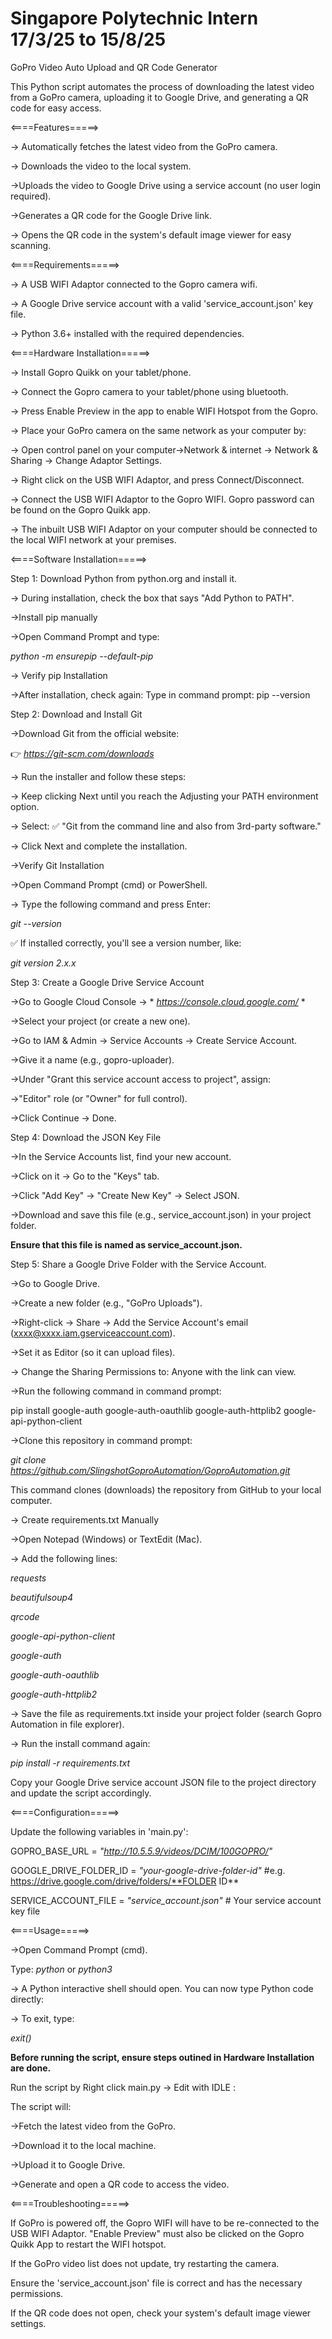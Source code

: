 # Singapore Polytechnic Intern 17/3/25 to 15/8/25

GoPro Video Auto Upload and QR Code Generator

This Python script automates the process of downloading the latest video from a GoPro camera, uploading it to Google Drive, and generating a QR code for easy access.

<====Features=====>

-> Automatically fetches the latest video from the GoPro camera.

-> Downloads the video to the local system.

->Uploads the video to Google Drive using a service account (no user login required).

->Generates a QR code for the Google Drive link.

-> Opens the QR code in the system's default image viewer for easy scanning.

<====Requirements=====>

-> A USB WIFI Adaptor connected to the Gopro camera wifi.

-> A Google Drive service account with a valid 'service_account.json' key file.

-> Python 3.6+ installed with the required dependencies.

<====Hardware Installation=====>

-> Install Gopro Quikk on your tablet/phone. 

-> Connect the Gopro camera to your tablet/phone using bluetooth. 

-> Press Enable Preview in the app to enable WIFI Hotspot from the Gopro.

-> Place your GoPro camera on the same network as your computer by:

-> Open control panel on your computer->Network & internet -> Network & Sharing -> Change Adaptor Settings.

-> Right click on the USB WIFI Adaptor, and press Connect/Disconnect. 

-> Connect the USB WIFI Adaptor to the Gopro WIFI. Gopro password can be found on the Gopro Quikk app.

-> The inbuilt USB WIFI Adaptor on your computer should be connected to the local WIFI network at your premises.

<====Software Installation=====>

Step 1: Download Python from python.org and install it.

-> During installation, check the box that says "Add Python to PATH".

->Install pip manually

->Open Command Prompt and type:

 *python -m ensurepip --default-pip* 

-> Verify pip Installation

->After installation, check again:
Type in command prompt: pip --version

Step 2: Download and Install Git

->Download Git from the official website:

👉  *https://git-scm.com/downloads* 

-> Run the installer and follow these steps:

-> Keep clicking Next until you reach the Adjusting your PATH environment option.

-> Select: ✅ "Git from the command line and also from 3rd-party software."

-> Click Next and complete the installation.

->Verify Git Installation

->Open Command Prompt (cmd) or PowerShell.

-> Type the following command and press Enter:

 *git --version* 

✅ If installed correctly, you'll see a version number, like:

 *git version 2.x.x* 

Step 3: Create a Google Drive Service Account

->Go to Google Cloud Console → * *https://console.cloud.google.com/* *

->Select your project (or create a new one).

->Go to IAM & Admin → Service Accounts → Create Service Account.

->Give it a name (e.g., gopro-uploader).

->Under "Grant this service account access to project", assign:

->"Editor" role (or "Owner" for full control).

->Click Continue → Done.

Step 4:  Download the JSON Key File

->In the Service Accounts list, find your new account.

->Click on it → Go to the "Keys" tab.

->Click "Add Key" → "Create New Key" → Select JSON.

->Download and save this file (e.g., service_account.json) in your project folder.

**Ensure that this file is named as service_account.json.**

Step 5: Share a Google Drive Folder with the Service Account.

->Go to Google Drive.

->Create a new folder (e.g., "GoPro Uploads").

->Right-click → Share → Add the Service Account's email (xxxx@xxxx.iam.gserviceaccount.com).

->Set it as Editor (so it can upload files).

-> Change the Sharing Permissions to: Anyone with the link can view.

->Run the following command in command prompt:

pip install google-auth google-auth-oauthlib google-auth-httplib2 google-api-python-client

->Clone this repository in command prompt:

 *git clone https://github.com/SlingshotGoproAutomation/GoproAutomation.git* 

This command clones (downloads) the repository from GitHub to your local computer.

-> Create requirements.txt Manually

->Open Notepad (Windows) or TextEdit (Mac).

-> Add the following lines:

 *requests* 

 *beautifulsoup4* 

 *qrcode* 

 *google-api-python-client* 

 *google-auth* 

 *google-auth-oauthlib* 

 *google-auth-httplib2* 


-> Save the file as requirements.txt inside your project folder (search Gopro Automation in file explorer).

-> Run the install command again:

 *pip install -r requirements.txt* 

Copy your Google Drive service account JSON file to the project directory and update the script accordingly.


<====Configuration=====>

Update the following variables in 'main.py':

GOPRO_BASE_URL = *"http://10.5.5.9/videos/DCIM/100GOPRO/"*

GOOGLE_DRIVE_FOLDER_ID =  *"your-google-drive-folder-id"*  #e.g. https://drive.google.com/drive/folders/**FOLDER ID**

SERVICE_ACCOUNT_FILE =  *"service_account.json"*   # Your service account key file

<====Usage=====>

->Open Command Prompt (cmd).

Type: *python*
or *python3*

-> A Python interactive shell should open. You can now type Python code directly:

-> To exit, type:

*exit()*

**Before running the script, ensure steps outined in Hardware Installation are done.**

Run the script by Right click main.py -> Edit with IDLE :

The script will:

->Fetch the latest video from the GoPro.

->Download it to the local machine.

->Upload it to Google Drive.

->Generate and open a QR code to access the video.

<====Troubleshooting=====>

If GoPro is powered off, the Gopro WIFI will have to be re-connected to the USB WIFI Adaptor. "Enable Preview" must also be clicked on the Gopro Quikk App to restart the WIFI hotspot.

If the GoPro video list does not update, try restarting the camera.

Ensure the 'service_account.json' file is correct and has the necessary permissions.

If the QR code does not open, check your system's default image viewer settings.
